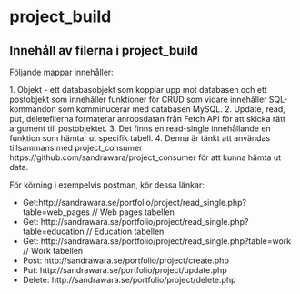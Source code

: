 # project_build

## Innehåll av filerna i project_build

<p> Följande mappar innehåller:</p>
1. Objekt - ett databasobjekt som kopplar upp mot databasen och ett postobjekt som innehåller funktioner för CRUD
som vidare innehåller SQL-kommandon som komminucerar med databasen MySQL. 
2. Update, read, put, deletefilerna formaterar anropsdatan från Fetch API för att skicka rätt argument till postobjektet. 
3. Det finns en read-single innehållande en funktion som hämtar ut specifik tabell.
4. Denna är tänkt att användas tillsammans med project_consumer https://github.com/sandrawara/project_consumer för att kunna hämta ut data.


För körning i exempelvis postman, kör dessa länkar:
<ul>
 <li> Get:http://sandrawara.se/portfolio/project/read_single.php?table=web_pages // Web pages tabellen</li>
 <li>Get: http://sandrawara.se/portfolio/project/read_single.php?table=education // Education tabellen</li>
 <li>Get: http://sandrawara.se/portfolio/project/read_single.php?table=work // Work tabellen</li>
 <li>Post: http://sandrawara.se/portfolio/project/create.php</li>
 <li>Put: http://sandrawara.se/portfolio/project/update.php</li>
 <li>Delete: http://sandrawara.se/portfolio/project/delete.php</li>
</ul>



